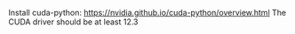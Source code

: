 Install cuda-python: https://nvidia.github.io/cuda-python/overview.html
The CUDA driver should be at least 12.3
